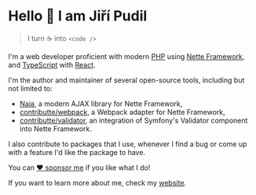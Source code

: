 # Hello 👋 I am Jiří Pudil

> I turn ☕ into `<code />`

I'm a web developer proficient with modern [PHP](https://github.com/php/php-src) using [Nette Framework](https://github.com/nette), and [TypeScript](https://github.com/microsoft/TypeScript) with [React](https://github.com/facebook/react).

I'm the author and maintainer of several open-source tools, including but not limited to:

- [Naja](https://github.com/naja-js/naja), a modern AJAX library for Nette Framework,
- [contributte/webpack](https://github.com/contributte/webpack), a Webpack adapter for Nette Framework,
- [contributte/validator](https://github.com/contributte/validator), an integration of Symfony's Validator component into Nette Framework.

I also contribute to packages that I use, whenever I find a bug or come up with a feature I'd like the package to have.

You can [❤️ sponsor me](https://github.com/sponsors/jiripudil) if you like what I do!

If you want to learn more about me, check my [website](https://jiripudil.cz).
